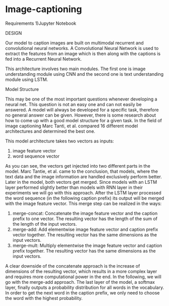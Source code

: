 # Image-captioning

Requirements 
1)Jupyter Notebook

DESIGN

Our model to caption images are built on multimodal recurrent and convolutional neural networks. A Convolutional Neural Network is used to extract the features from an image which is then along with the captions is fed into a Recurrent Neural Network. 

This architecture involves two main modules. The first one is image understanding module using CNN and the second one is text understanding module using LSTM. 
 
Model Structure

This may be one of the most important questions whenever developing a neural net. This question is not an easy one and can not easily be answered. A model will always be developed for a specific task, therefore no general answer can be given. However, there is some research about how to come up with a good model structure for a given task. In the field of image captioning Marc Tanti, et al. compared 16 different model architectures and determined the best one. 


This model architecture takes two vectors as inputs:

1.	image feature vector
2.	word sequence vector

As you can see, the vectors get injected into two different parts in the model. Marc Tantie, et al. came to the conclusion, that models, where the text data and the image information are handled exclusively perform better. Later in the model, both vectors get merged. Since models with an LSTM layer performed slightly better than models with RNN layer in their experiments we will go with this approach.
After the LSTM layer processed the word sequence (in the following caption prefix) its output will be merged with the image feature vector. This merge step can be realized in the ways:

1.	merge-concat: Concatenate the image feature vector and the caption prefix to one vector. The resulting vector has the length of the sum of the length of the input vectors.
2.	merge-add: Add elementwise image feature vector and caption prefix vector together. The resulting vector has the same dimensions as the input vectors.
3.	merge-mult: Multiply elementwise the image feature vector and caption prefix together. The resulting vector has the same dimensions as the input vectors.
 
A clear downside of the concatenate approach is the increase of dimensions of the resulting vector, which results in a more complex layer and requires more computational power in the end. In the following, we will go with the merge-add approach.
The last layer of the model, a softmax layer, finally outputs a probability distribution for all words in the vocabulary. In order to get the next word in the caption prefix, we only need to choose the word with the highest probability.
